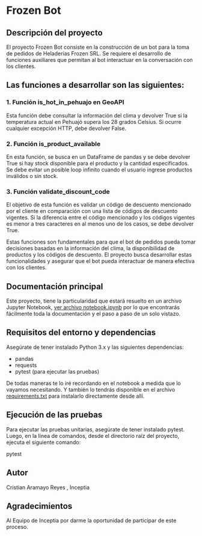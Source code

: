 # Frozen Bot

## Descripción del proyecto
El proyecto Frozen Bot consiste en la construcción de un bot para la toma de pedidos de Heladerías Frozen SRL. Se requiere el desarrollo de funciones auxiliares que permitan al bot interactuar en la conversación con los clientes.

## Las funciones a desarrollar son las siguientes:

### 1. Función is_hot_in_pehuajo en GeoAPI
Esta función debe consultar la información del clima y devolver True si la temperatura actual en Pehuajó supera los 28 grados Celsius. Si ocurre cualquier excepción HTTP, debe devolver False.

### 2. Función is_product_available
En esta función, se busca en un DataFrame de pandas y se debe devolver True si hay stock disponible para el producto y la cantidad especificados. Se debe evitar un posible loop infinito cuando el usuario ingrese productos inválidos o sin stock.

### 3. Función validate_discount_code
El objetivo de esta función es validar un código de descuento mencionado por el cliente en comparación con una lista de códigos de descuento vigentes. Si la diferencia entre el código mencionado y los códigos vigentes es menor a tres caracteres en al menos uno de los casos, se debe devolver True.

Estas funciones son fundamentales para que el bot de pedidos pueda tomar decisiones basadas en la información del clima, la disponibilidad de productos y los códigos de descuento. El proyecto busca desarrollar estas funcionalidades y asegurar que el bot pueda interactuar de manera efectiva con los clientes.

## Documentación principal
Este proyecto, tiene la particularidad que estará resuelto en un archivo Jupyter Notebook, [ver archivo notebook.ipynb](notebook.ipynb) por lo que encontrarás fácilmente toda la documentación y el paso a paso de un solo vistazo.

## Requisitos del entorno y dependencias
Asegúrate de tener instalado Python 3.x y las siguientes dependencias:

- pandas
- requests
- pytest (para ejecutar las pruebas)

De todas maneras te lo iré recordando en el notebook a medida que lo vayamos necesitando. Y también lo tendrás disponible en el archivo [requirements.txt](requirements.txt) para instalarlo directamente desde allí.

## Ejecución de las pruebas
Para ejecutar las pruebas unitarias, asegúrate de tener instalado pytest. Luego, en la línea de comandos, desde el directorio raíz del proyecto, ejecuta el siguiente comando:

pytest

## Autor
Cristian Aramayo Reyes , Inceptia

## Agradecimientos
Al Equipo de Inceptia por darme la oportunidad de participar de este proceso.
